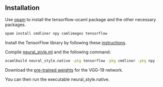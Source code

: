 ## Installation

Use [opam](https://opam.ocaml.org/) to install the tensorflow-ocaml package and the other necessary packages.

```bash
opam install cmdliner npy camlimages tensorflow
```

Install the TensorFlow library by following these [instructions](https://github.com/LaurentMazare/tensorflow-ocaml). 

Compile [neural_style.ml](https://github.com/LaurentMazare/tensorflow-ocaml/tree/master/examples/neural-style/neural_style.ml) and the following command:
```bash
ocamlbuild neural_style.native -pkg tensorflow -pkg cmdliner -pkg npy -pkg camlimages.jpeg -pkg camlimages.png -use-ocamlfind
```

Download the [pre-trained weights](https://github.com/LaurentMazare/tensorflow-ocaml/releases/download/0.0.9/vgg19.npz) for the VGG-19 network.

You can then run the executable neural_style.native.
